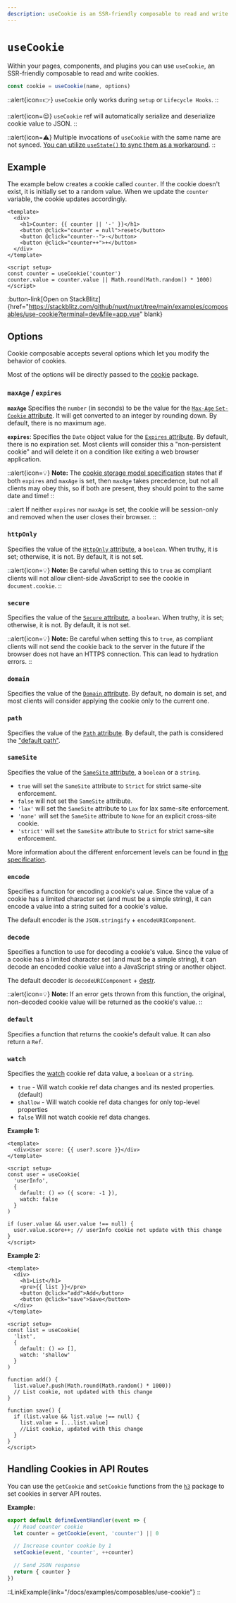 ```yaml
---
description: useCookie is an SSR-friendly composable to read and write cookies.
---
```


# `useCookie`

Within your pages, components, and plugins you can use `useCookie`, an SSR-friendly composable to read and write cookies.

```js
const cookie = useCookie(name, options)
```

::alert{icon=👉}
`useCookie` only works during `setup` or `Lifecycle Hooks`.
::

::alert{icon=😌}
`useCookie` ref will automatically serialize and deserialize cookie value to JSON.
::

::alert{icon=⚠️}
Multiple invocations of `useCookie` with the same name are not synced. [You can utilize `useState()` to sync them as a workaround](https://github.com/nuxt/nuxt/issues/13020#issuecomment-1505548242).
::

## Example

The example below creates a cookie called `counter`. If the cookie doesn't exist, it is initially set to a random value. When we update the `counter` variable, the cookie updates accordingly.

```vue
<template>
  <div>
    <h1>Counter: {{ counter || '-' }}</h1>
    <button @click="counter = null">reset</button>
    <button @click="counter--">-</button>
    <button @click="counter++">+</button>
  </div>
</template>

<script setup>
const counter = useCookie('counter')
counter.value = counter.value || Math.round(Math.random() * 1000)
</script>
```

:button-link[Open on StackBlitz]{href="https://stackblitz.com/github/nuxt/nuxt/tree/main/examples/composables/use-cookie?terminal=dev&file=app.vue" blank}

## Options

Cookie composable accepts several options which let you modify the behavior of cookies.

Most of the options will be directly passed to the [cookie](https://github.com/jshttp/cookie) package.

### `maxAge` / `expires`

**`maxAge`** Specifies the `number` (in seconds) to be the value for the [`Max-Age` `Set-Cookie` attribute](https://tools.ietf.org/html/rfc6265#section-5.2.2).
It will get converted to an integer by rounding down. By default, there is no maximum age.

**`expires`**: Specifies the `Date` object value for the [`Expires` attribute](https://tools.ietf.org/html/rfc6265#section-5.2.1).
By default, there is no expiration set. Most clients will consider this a "non-persistent cookie" and
will delete it on a condition like exiting a web browser application.

::alert{icon=💡}
**Note:** The [cookie storage model specification](https://tools.ietf.org/html/rfc6265#section-5.3) states that if both `expires` and `maxAge` is set, then `maxAge` takes precedence, but not all clients may obey this, so if both are present, they should point to the same date and time!
::

::alert
If neither `expires` nor `maxAge` is set, the cookie will be session-only and removed when the user closes their browser.
::

### `httpOnly`

Specifies the value of the [`HttpOnly` attribute](https://tools.ietf.org/html/rfc6265#section-5.2.6), a `boolean`. When truthy, it is set; otherwise, it is not. By default, it is not set.

::alert{icon=💡}
**Note:** Be careful when setting this to `true` as compliant clients will not allow client-side JavaScript to see the cookie in `document.cookie`.
::

### `secure`

Specifies the value of the [`Secure` attribute](https://tools.ietf.org/html/rfc6265#section-5.2.5), a `boolean`. When truthy, it is set; otherwise, it is not. By default, it is not set.

::alert{icon=💡}
**Note:** Be careful when setting this to `true`, as compliant clients will not send the cookie back to the server in the future if the browser does not have an HTTPS connection. This can lead to hydration errors.
::

### `domain`

Specifies the value of the [`Domain` attribute](https://tools.ietf.org/html/rfc6265#section-5.2.3). By default, no
domain is set, and most clients will consider applying the cookie only to the current one.

### `path`

Specifies the value of the [`Path` attribute](https://tools.ietf.org/html/rfc6265#section-5.2.4). By default, the path
is considered the ["default path"](https://tools.ietf.org/html/rfc6265#section-5.1.4).

### `sameSite`

Specifies the value of the [`SameSite` attribute](https://tools.ietf.org/html/draft-ietf-httpbis-rfc6265bis-03#section-4.1.2.7), a `boolean` or a `string`.

- `true` will set the `SameSite` attribute to `Strict` for strict same-site enforcement.
- `false` will not set the `SameSite` attribute.
- `'lax'` will set the `SameSite` attribute to `Lax` for lax same-site enforcement.
- `'none'` will set the `SameSite` attribute to `None` for an explicit cross-site cookie.
- `'strict'` will set the `SameSite` attribute to `Strict` for strict same-site enforcement.

More information about the different enforcement levels can be found in [the specification](https://tools.ietf.org/html/draft-ietf-httpbis-rfc6265bis-03#section-4.1.2.7).

### `encode`

Specifies a function for encoding a cookie's value. Since the value of a cookie has a limited character set (and must be a simple string), it can encode a value into a string suited for a cookie's value.

The default encoder is the `JSON.stringify` + `encodeURIComponent`.

### `decode`

Specifies a function to use for decoding a cookie's value. Since the value of a cookie has a limited character set (and must be a simple string), it can decode an encoded cookie value into a JavaScript string or another object.

The default decoder is `decodeURIComponent` + [destr](https://github.com/unjs/destr).

::alert{icon=💡}
**Note:** If an error gets thrown from this function, the original, non-decoded cookie value will
be returned as the cookie's value.
::

### `default`

Specifies a function that returns the cookie's default value. It can also return a `Ref`.

### `watch`

Specifies the [watch](https://vuejs.org/api/reactivity-core.html#watch) cookie ref data value, a `boolean` or a `string`.

- `true` - Will watch cookie ref data changes and its nested properties. (default)
- `shallow` - Will watch cookie ref data changes for only top-level properties
- `false` Will not watch cookie ref data changes.

**Example 1:**

```vue
<template>
  <div>User score: {{ user?.score }}</div>
</template>

<script setup>
const user = useCookie(
  'userInfo',
  {
    default: () => ({ score: -1 }),
    watch: false
  }
)

if (user.value && user.value !== null) {
  user.value.score++; // userInfo cookie not update with this change
}
</script>
```

**Example 2:**

```vue
<template>
  <div>
    <h1>List</h1>
    <pre>{{ list }}</pre>
    <button @click="add">Add</button>
    <button @click="save">Save</button>
  </div>
</template>

<script setup>
const list = useCookie(
  'list',
  {
    default: () => [],
    watch: 'shallow'
  }
)

function add() {
  list.value?.push(Math.round(Math.random() * 1000))
  // List cookie, not updated with this change
}

function save() {
  if (list.value && list.value !== null) {
    list.value = [...list.value]
    //List cookie, updated with this change
  }
}
</script>
```

## Handling Cookies in API Routes

You can use the `getCookie` and `setCookie` functions from the [`h3`](https://github.com/unjs/h3) package to set cookies in server API routes.

**Example:**

```js
export default defineEventHandler(event => {
  // Read counter cookie
  let counter = getCookie(event, 'counter') || 0

  // Increase counter cookie by 1
  setCookie(event, 'counter', ++counter)

  // Send JSON response
  return { counter }
})
```

::LinkExample{link="/docs/examples/composables/use-cookie"}
::
